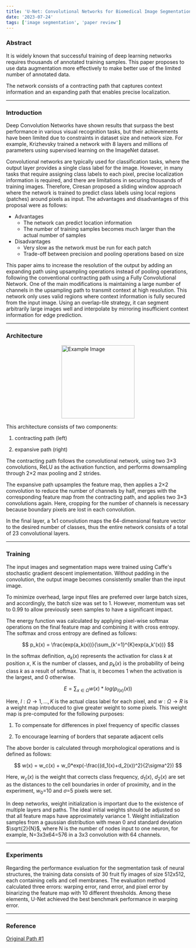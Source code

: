 ```yaml
---
title: 'U-Net: Convolutional Networks for Biomedical Image Segmentation'
date: '2023-07-24'
tags: ['image segmentation', 'paper review']
---
```


### Abstract

It is widely known that successful training of deep learning networks requires thousands of annotated training samples. This paper proposes to use data augmentation more effectively to make better use of the limited number of annotated data.

The network consists of a contracting path that captures context information and an expanding path that enables precise localization.

---

### Introduction

Deep Convolution Networks have shown results that surpass the best performance in various visual recognition tasks, but their achievements have been limited due to constraints in dataset size and network size. For example, Krizhevsky trained a network with 8 layers and millions of parameters using supervised learning on the ImageNet dataset.

Convolutional networks are typically used for classification tasks, where the output layer provides a single class label for the image. However, in many tasks that require assigning class labels to each pixel, precise localization information is required, and there are limitations in securing thousands of training images. Therefore, Ciresan proposed a sliding window approach where the network is trained to predict class labels using local regions (patches) around pixels as input. The advantages and disadvantages of this proposal were as follows:

- Advantages
    - The network can predict location information
    - The number of training samples becomes much larger than the actual number of samples
- Disadvantages
    - Very slow as the network must be run for each patch
    - Trade-off between precision and pooling operations based on size

This paper aims to increase the resolution of the output by adding an expanding path using upsampling operations instead of pooling operations, following the conventional contracting path using a Fully Convolutional Network. One of the main modifications is maintaining a large number of channels in the upsampling path to transmit context at high resolution. This network only uses valid regions where context information is fully secured from the input image. Using an overlap-tile strategy, it can segment arbitrarily large images well and interpolate by mirroring insufficient context information for edge prediction.

---

### Architecture

<img src="https://velog.velcdn.com/images/ski06043/post/b511143f-72d1-411e-b279-bddcdeb6259f/image.png" alt="Example Image" style="display: block; margin: 0 auto; height:200;" />

This architecture consists of two components:

1. contracting path (left)

2. expansive path (right)

The contracting path follows the convolutional network, using two 3×3 convolutions, ReLU as the activation function, and performs downsampling through 2×2 max pooling and 2 strides.

The expansive path upsamples the feature map, then applies a 2×2 convolution to reduce the number of channels by half, merges with the corresponding feature map from the contracting path, and applies two 3×3 convolutions again. Here, cropping for the number of channels is necessary because boundary pixels are lost in each convolution.

In the final layer, a 1x1 convolution maps the 64-dimensional feature vector to the desired number of classes, thus the entire network consists of a total of 23 convolutional layers.

---

### Training

The input images and segmentation maps were trained using Caffe's stochastic gradient descent implementation. Without padding in the convolution, the output image becomes consistently smaller than the input image.

To minimize overhead, large input files are preferred over large batch sizes, and accordingly, the batch size was set to 1. However, momentum was set to 0.99 to allow previously seen samples to have a significant impact.

The energy function was calculated by applying pixel-wise softmax operations on the final feature map and combining it with cross entropy. The softmax and cross entropy are defined as follows:

$$
p_k(x) = \frac{exp(a_k(x))}{\sum_{k'=1}^{K}exp(a_k'(x))}
$$

In the softmax definition, $a_k(x)$ represents the activation for class $k$ at position $x$, K is the number of classes, and $p_k(x)$ is the probability of being class $k$ as a result of softmax. That is, it becomes 1 when the activation is the largest, and 0 otherwise.

$$
E = \sum_{x \in \Omega} w(x) * log(p_{l(x)}(x))
$$

Here, $l : \Omega \rightarrow {1, ..., K}$ is the actual class label for each pixel, and $w : \Omega \rightarrow R$ is a weight map introduced to give greater weight to some pixels. This weight map is pre-computed for the following purposes:

1. To compensate for differences in pixel frequency of specific classes

2. To encourage learning of borders that separate adjacent cells

The above border is calculated through morphological operations and is defined as follows:

$$
w(x) = w_c(x) + w_0*exp(-\frac{(d_1(x)+d_2(x))^2}{2\sigma^2})
$$

Here, $w_c(x)$ is the weight that corrects class frequency, $d_1(x)$, $d_2(x)$ are set as the distances to the cell boundaries in order of proximity, and in the experiment, $w_0$=10 and $\sigma$=5 pixels were set.

In deep networks, weight initialization is important due to the existence of multiple layers and paths. The ideal initial weights should be adjusted so that all feature maps have approximately variance 1. Weight initialization samples from a gaussian distribution with mean 0 and standard deviation $\sqrt{2}{N}$, where N is the number of nodes input to one neuron, for example, N=3x3x64=576 in a 3x3 convolution with 64 channels.

---

### Experiments

Regarding the performance evaluation for the segmentation task of neural structures, the training data consists of 30 fruit fly images of size 512x512, each containing cells and cell membranes. The evaluation method calculated three errors: warping error, rand error, and pixel error by binarizing the feature map with 10 different thresholds. Among these elements, U-Net achieved the best benchmark performance in warping error.

---

### Reference

[Original Path #1](https://arxiv.org/pdf/1505.04597)

